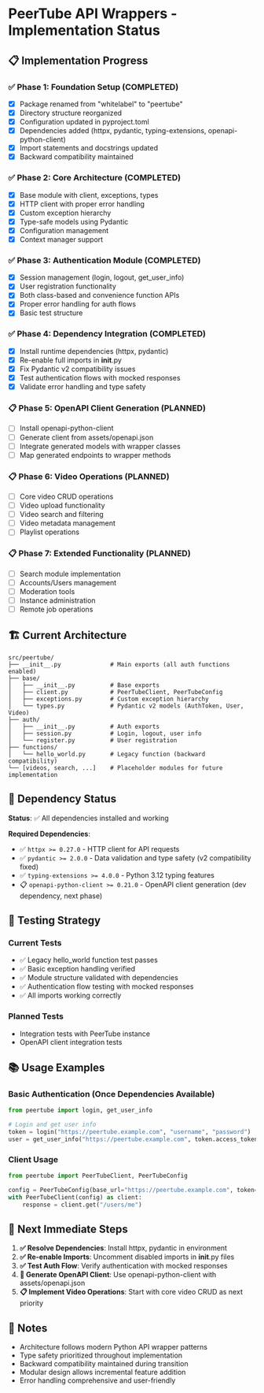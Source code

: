 # PeerTube API Wrappers - Implementation Status

## 📋 Implementation Progress

### ✅ Phase 1: Foundation Setup (COMPLETED)
- [x] Package renamed from "whitelabel" to "peertube"
- [x] Directory structure reorganized
- [x] Configuration updated in pyproject.toml
- [x] Dependencies added (httpx, pydantic, typing-extensions, openapi-python-client)
- [x] Import statements and docstrings updated
- [x] Backward compatibility maintained

### ✅ Phase 2: Core Architecture (COMPLETED)
- [x] Base module with client, exceptions, types
- [x] HTTP client with proper error handling
- [x] Custom exception hierarchy
- [x] Type-safe models using Pydantic
- [x] Configuration management
- [x] Context manager support

### ✅ Phase 3: Authentication Module (COMPLETED)
- [x] Session management (login, logout, get_user_info)
- [x] User registration functionality
- [x] Both class-based and convenience function APIs
- [x] Proper error handling for auth flows
- [x] Basic test structure

### ✅ Phase 4: Dependency Integration (COMPLETED)
- [x] Install runtime dependencies (httpx, pydantic)
- [x] Re-enable full imports in __init__.py
- [x] Fix Pydantic v2 compatibility issues
- [x] Test authentication flows with mocked responses
- [x] Validate error handling and type safety

### 📋 Phase 5: OpenAPI Client Generation (PLANNED)
- [ ] Install openapi-python-client
- [ ] Generate client from assets/openapi.json
- [ ] Integrate generated models with wrapper classes
- [ ] Map generated endpoints to wrapper methods

### 📋 Phase 6: Video Operations (PLANNED)
- [ ] Core video CRUD operations
- [ ] Video upload functionality
- [ ] Video search and filtering
- [ ] Video metadata management
- [ ] Playlist operations

### 📋 Phase 7: Extended Functionality (PLANNED)
- [ ] Search module implementation
- [ ] Accounts/Users management
- [ ] Moderation tools
- [ ] Instance administration
- [ ] Remote job operations

## 🏗️ Current Architecture

```
src/peertube/
├── __init__.py              # Main exports (all auth functions enabled)
├── base/
│   ├── __init__.py          # Base exports
│   ├── client.py            # PeerTubeClient, PeerTubeConfig
│   ├── exceptions.py        # Custom exception hierarchy
│   └── types.py             # Pydantic v2 models (AuthToken, User, Video)
├── auth/
│   ├── __init__.py          # Auth exports
│   ├── session.py           # Login, logout, user info
│   └── register.py          # User registration
├── functions/
│   └── hello_world.py       # Legacy function (backward compatibility)
└── [videos, search, ...]    # Placeholder modules for future implementation
```

## 🔧 Dependency Status

**Status**: ✅ All dependencies installed and working

**Required Dependencies**:
- ✅ `httpx >= 0.27.0` - HTTP client for API requests  
- ✅ `pydantic >= 2.0.0` - Data validation and type safety (v2 compatibility fixed)
- ✅ `typing-extensions >= 4.0.0` - Python 3.12 typing features
- 📋 `openapi-python-client >= 0.21.0` - OpenAPI client generation (dev dependency, next phase)

## 🧪 Testing Strategy

### Current Tests
- ✅ Legacy hello_world function test passes
- ✅ Basic exception handling verified
- ✅ Module structure validated with dependencies
- ✅ Authentication flow testing with mocked responses
- ✅ All imports working correctly

### Planned Tests
- Integration tests with PeerTube instance
- OpenAPI client integration tests

## 📚 Usage Examples

### Basic Authentication (Once Dependencies Available)
```python
from peertube import login, get_user_info

# Login and get user info
token = login("https://peertube.example.com", "username", "password")
user = get_user_info("https://peertube.example.com", token.access_token)
```

### Client Usage
```python
from peertube import PeerTubeClient, PeerTubeConfig

config = PeerTubeConfig(base_url="https://peertube.example.com", token="...")
with PeerTubeClient(config) as client:
    response = client.get("/users/me")
```

## 🎯 Next Immediate Steps

1. **✅ Resolve Dependencies**: Install httpx, pydantic in environment
2. **✅ Re-enable Imports**: Uncomment disabled imports in __init__.py files  
3. **✅ Test Auth Flow**: Verify authentication with mocked responses
4. **🔄 Generate OpenAPI Client**: Use openapi-python-client with assets/openapi.json
5. **📋 Implement Video Operations**: Start with core video CRUD as next priority

## 📝 Notes

- Architecture follows modern Python API wrapper patterns
- Type safety prioritized throughout implementation
- Backward compatibility maintained during transition
- Modular design allows incremental feature addition
- Error handling comprehensive and user-friendly